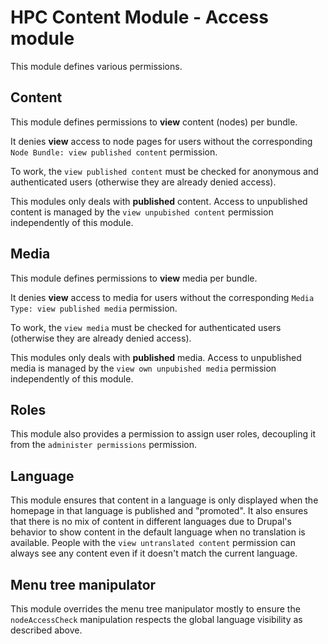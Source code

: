 HPC Content Module - Access module
============================================

This module defines various permissions.

Content
-------

This module defines permissions to **view** content (nodes) per bundle.

It denies **view** access to node pages for users without the corresponding
`Node Bundle: view published content` permission.

To work, the `view published content` must be checked for anonymous and
authenticated users (otherwise they are already denied access).

This modules only deals with **published** content. Access to unpublished
content is managed by the `view unpubished content` permission independently
of this module.

Media
-----

This module defines permissions to **view** media per bundle.

It denies **view** access to media for users without the corresponding
`Media Type: view published media` permission.

To work, the `view media` must be checked for authenticated users (otherwise
they are already denied access).

This modules only deals with **published** media. Access to unpublished
media is managed by the `view own unpubished media` permission independently
of this module.

Roles
-----

This module also provides a permission to assign user roles, decoupling it
from the `administer permissions` permission.

Language
--------

This module ensures that content in a language is only displayed when the
homepage in that language is published and "promoted". It also ensures that
there is no mix of content in different languages due to Drupal's behavior to
show content in the default language when no translation is available.
People with the `view untranslated content` permission can always see any
content even if it doesn't match the current language.

Menu tree manipulator
---------------------

This module overrides the menu tree manipulator mostly to ensure the
`nodeAccessCheck` manipulation respects the global language visibility as
described above.
